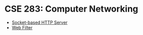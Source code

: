 [Project-1]: Project%201%20-%20Socket-based%20HTTP%20Server
[Project-2]: Project%202%20-%20Web%20Filter

# CSE 283: Computer Networking

- [Socket-based HTTP Server][Project-1]
- [Web Filter][Project-2]

